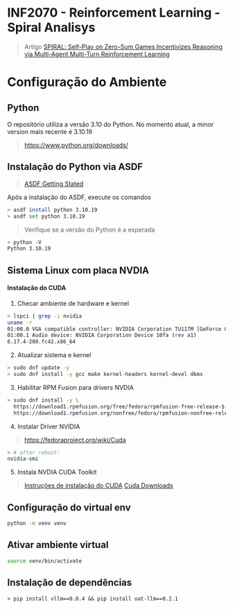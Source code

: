 # INF2070 - Reinforcement Learning - Spiral Analisys

> Artigo [SPIRAL: Self-Play on Zero-Sum Games Incentivizes Reasoning
via Multi-Agent Multi-Turn Reinforcement Learning](https://arxiv.org/pdf/2506.24119)

# Configuração do Ambiente

## Python

O repositório utiliza a versão 3.10 do Python. No momento atual, a minor version mais recente é 3.10.19

> <https://www.python.org/downloads/>

## Instalação do Python via ASDF

> [ASDF Getting Stated](https://asdf-vm.com/pt-br/guide/getting-started.html)

Após a instalação do ASDF, execute os comandos

```bash
> asdf install python 3.10.19
> asdf set python 3.10.19
```

> Verifique se a versão do Python é a esperada

```bash
> python -V
Python 3.10.19
```

## Sistema Linux com placa NVDIA

#### Instalação do CUDA

1. Checar ambiente de hardware e kernel

```bash
> lspci | grep -i nvidia
uname -r 
01:00.0 VGA compatible controller: NVIDIA Corporation TU117M [GeForce GTX 1650 Mobile / Max-Q] (rev a1)
01:00.1 Audio device: NVIDIA Corporation Device 10fa (rev a1)
6.17.4-200.fc42.x86_64
```

2. Atualizar sistema e kernel

```bash
> sudo dnf update -y
> sudo dnf install -y gcc make kernel-headers kernel-devel dkms
``` 

3. Habilitar RPM Fusion para drivers NVDIA


```bash
> sudo dnf install -y \
  https://download1.rpmfusion.org/free/fedora/rpmfusion-free-release-$(rpm -E %fedora).noarch.rpm \ 
  https://download1.rpmfusion.org/nonfree/fedora/rpmfusion-nonfree-release-$(rpm -E %fedora).noarch.rpm  
```

4. Instalar Driver NVIDIA

> <https://fedoraproject.org/wiki/Cuda>

```bash
> # after reboot:
nvidia-smi
```

5. Instala NVDIA CUDA Toolkit
> [Instruções de instalação do CUDA](https://docs.nvidia.com/cuda/cuda-installation-guide-linux/index.html#fedora)
>[Cuda Downloads](https://developer.nvidia.com/cuda-downloads?target_os=Linux&target_arch=x86_64&Distribution=Fedora&target_version=42&target_type=rpm_network)


## Configuração do virtual env

```bash
python -m venv venv
```

## Ativar ambiente virtual

```bash
source venv/bin/activate
``` 

## Instalação de dependências

```
> pip install vllm==0.8.4 && pip install oat-llm==0.2.1
``` 
